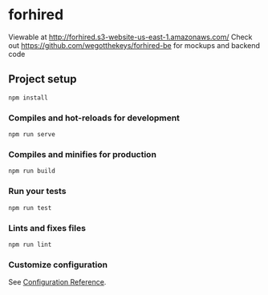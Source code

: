 # forhired
Viewable at http://forhired.s3-website-us-east-1.amazonaws.com/
Check out https://github.com/wegotthekeys/forhired-be for mockups and backend code

## Project setup
```
npm install
```

### Compiles and hot-reloads for development
```
npm run serve
```

### Compiles and minifies for production
```
npm run build
```

### Run your tests
```
npm run test
```

### Lints and fixes files
```
npm run lint
```

### Customize configuration
See [Configuration Reference](https://cli.vuejs.org/config/).
